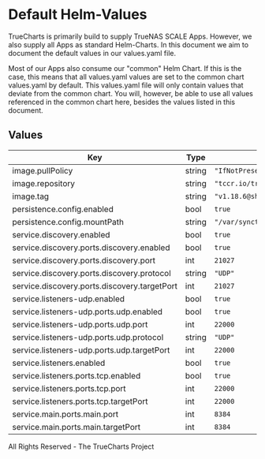 # Default Helm-Values

TrueCharts is primarily build to supply TrueNAS SCALE Apps.
However, we also supply all Apps as standard Helm-Charts. In this document we aim to document the default values in our values.yaml file.

Most of our Apps also consume our "common" Helm Chart.
If this is the case, this means that all values.yaml values are set to the common chart values.yaml by default. This values.yaml file will only contain values that deviate from the common chart.
You will, however, be able to use all values referenced in the common chart here, besides the values listed in this document.

## Values

| Key | Type | Default | Description |
|-----|------|---------|-------------|
| image.pullPolicy | string | `"IfNotPresent"` |  |
| image.repository | string | `"tccr.io/truecharts/syncthing"` |  |
| image.tag | string | `"v1.18.6@sha256:7445bdff2799d054ffdc6935cf16de5c97e53e0e04843fc056f5244464c95de9"` |  |
| persistence.config.enabled | bool | `true` |  |
| persistence.config.mountPath | string | `"/var/syncthing"` |  |
| service.discovery.enabled | bool | `true` |  |
| service.discovery.ports.discovery.enabled | bool | `true` |  |
| service.discovery.ports.discovery.port | int | `21027` |  |
| service.discovery.ports.discovery.protocol | string | `"UDP"` |  |
| service.discovery.ports.discovery.targetPort | int | `21027` |  |
| service.listeners-udp.enabled | bool | `true` |  |
| service.listeners-udp.ports.udp.enabled | bool | `true` |  |
| service.listeners-udp.ports.udp.port | int | `22000` |  |
| service.listeners-udp.ports.udp.protocol | string | `"UDP"` |  |
| service.listeners-udp.ports.udp.targetPort | int | `22000` |  |
| service.listeners.enabled | bool | `true` |  |
| service.listeners.ports.tcp.enabled | bool | `true` |  |
| service.listeners.ports.tcp.port | int | `22000` |  |
| service.listeners.ports.tcp.targetPort | int | `22000` |  |
| service.main.ports.main.port | int | `8384` |  |
| service.main.ports.main.targetPort | int | `8384` |  |

All Rights Reserved - The TrueCharts Project
